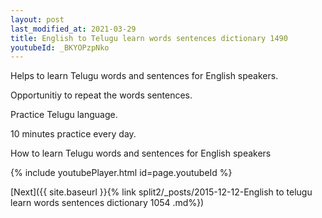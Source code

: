 ```yaml
---
layout: post
last_modified_at: 2021-03-29
title: English to Telugu learn words sentences dictionary 1490 
youtubeId: _BKYOPzpNko
---
```

 
 
Helps to learn Telugu words and sentences for English speakers.

Opportunitiy to repeat the words sentences. 

Practice Telugu language. 
 
10 minutes practice every day. 
 
How to learn Telugu words and sentences for English speakers 
 
{% include youtubePlayer.html id=page.youtubeId %}
 
 
[Next]({{ site.baseurl }}{% link  split2/_posts/2015-12-12-English to telugu learn words sentences dictionary 1054 .md%})
 
